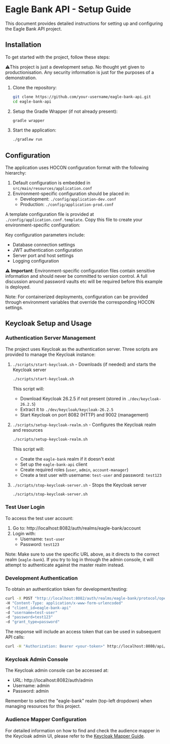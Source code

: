 # Eagle Bank API - Setup Guide

This document provides detailed instructions for setting up and configuring the Eagle Bank API project.

## Installation

To get started with the project, follow these steps:

⚠️This project is just a development setup. No thought yet given to productionisation. Any security
information is just for the purposes of a demonstration.

1. Clone the repository:
   ```bash
   git clone https://github.com/your-username/eagle-bank-api.git
   cd eagle-bank-api
   ```

2. Setup the Gradle Wrapper (if not already present):
   ```bash
   gradle wrapper
   ```

3. Start the application:
   ```bash
   ./gradlew run
   ```

## Configuration

The application uses HOCON configuration format with the following hierarchy:

1. Default configuration is embedded in `src/main/resources/application.conf`
2. Environment-specific configuration should be placed in:
    - Development: `./config/application-dev.conf`
    - Production: `./config/application-prod.conf`

A template configuration file is provided at `./config/application.conf.template`. Copy this file
to create your environment-specific configuration:

Key configuration parameters include:

- Database connection settings
- JWT authentication configuration
- Server port and host settings
- Logging configuration

⚠️ **Important**: Environment-specific configuration files contain sensitive information and should never be committed
to version control.
A full discussion around password vaults etc will be required before this example is deployed.

Note: For containerized deployments, configuration can be provided through environment variables that override the
corresponding HOCON settings.

## Keycloak Setup and Usage

### Authentication Server Management

The project uses Keycloak as the authentication server. Three scripts are provided to manage the Keycloak instance:

1. `./scripts/start-keycloak.sh` - Downloads (if needed) and starts the Keycloak server
   ```bash
   ./scripts/start-keycloak.sh
   ```
   This script will:
   - Download Keycloak 26.2.5 if not present (stored in `./dev/keycloak-26.2.5`)
   - Extract it to `./dev/keycloak/keycloak-26.2.5`
    - Start Keycloak on port 8082 (HTTP) and 9002 (management)

2. `./scripts/setup-keycloak-realm.sh` - Configures the Keycloak realm and resources
   ```bash
   ./scripts/setup-keycloak-realm.sh
   ```
   This script will:
    - Create the `eagle-bank` realm if it doesn't exist
    - Set up the `eagle-bank-api` client
    - Create required roles (`user`, `admin`, `account-manager`)
    - Create a test user with username: `test-user` and password: `test123`

3. `./scripts/stop-keycloak-server.sh` - Stops the Keycloak server
   ```bash
   ./scripts/stop-keycloak-server.sh
   ```

### Test User Login

To access the test user account:

1. Go to: http://localhost:8082/auth/realms/eagle-bank/account
2. Login with:
    - Username: `test-user`
    - Password: `test123`

Note: Make sure to use the specific URL above, as it directs to the correct realm (`eagle-bank`).
If you try to log in through the admin console, it will attempt to authenticate against the master realm instead.

### Development Authentication

To obtain an authentication token for development/testing:

```bash 
curl -X POST "http://localhost:8082/auth/realms/eagle-bank/protocol/openid-connect/token"
-H "Content-Type: application/x-www-form-urlencoded"
-d "client_id=eagle-bank-api"
-d "username=test-user"
-d "password=test123"
-d "grant_type=password"
```

The response will include an access token that can be used in subsequent API calls:

```bash 
curl -H "Authorization: Bearer <your-token>" http://localhost:8080/api/v1/your-endpoint
```

### Keycloak Admin Console

The Keycloak admin console can be accessed at:

- URL: http://localhost:8082/auth/admin
- Username: admin
- Password: admin

Remember to select the "eagle-bank" realm (top-left dropdown) when managing resources for this project.

### Audience Mapper Configuration

For detailed information on how to find and check the audience mapper in the Keycloak admin UI, please refer to
the [Keycloak Mapper Guide](./README-keycloak-mapper.md).
